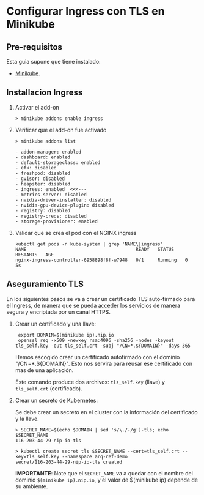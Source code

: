 # Configurar Ingress con TLS en Minikube

## Pre-requisitos

Esta guia supone que tiene instalado: 

- [Minikube](https://minikube.sigs.k8s.io/docs/start/).

## Installacion Ingress

1. Activar el add-on
   ```   
   > minikube addons enable ingress
   ```

2. Verificar que el add-on fue activado

   ```   
   > minikube addons list
   
   - addon-manager: enabled
   - dashboard: enabled
   - default-storageclass: enabled
   - efk: disabled
   - freshpod: disabled
   - gvisor: disabled
   - heapster: disabled
   - ingress: enabled  <<<---
   - metrics-server: disabled
   - nvidia-driver-installer: disabled
   - nvidia-gpu-device-plugin: disabled
   - registry: disabled
   - registry-creds: disabled
   - storage-provisioner: enabled
   ```
   
3. Validar que se crea el pod con el NGINX ingress

   ```
   kubectl get pods -n kube-system | grep 'NAME\|ingress'
   NAME                                        READY   STATUS    RESTARTS   AGE
   nginx-ingress-controller-6958898f8f-w7948   0/1     Running   0          5s
   ```
   
## Aseguramiento TLS

En los siguientes pasos se va a crear un certificado TLS auto-firmado para el Ingress, de manera que se pueda acceder
los servicios de manera segura y encriptada por un canal HTTPS.

1. Crear un certificado y una llave:
   
   ```
    export DOMAIN=$(minikube ip).nip.io
    openssl req -x509 -newkey rsa:4096 -sha256 -nodes -keyout tls_self.key -out tls_self.crt -subj "/CN=*.${DOMAIN}" -days 365
   ```
   
   Hemos escogido crear un certificado autofirmado con el dominio "/CN=*.${DOMAIN}". Esto nos servira para reusar ese certificado
   con mas de una aplicaci&oacute;n.
   
    Este comando produce dos archivos: `tls_self.key` (llave) y `tls_self.crt` (certificado).
   
2. Crear un secreto de Kubernetes:
  
   Se debe crear un secreto en el cluster con la informaci&oacute;n del certificado y la llave.
   
   ```
   > SECRET_NAME=$(echo $DOMAIN | sed 's/\./-/g')-tls; echo $SECRET_NAME 
   116-203-44-29-nip-io-tls
   
   > kubectl create secret tls $SECRET_NAME --cert=tls_self.crt --key=tls_self.key --namespace arq-ref-demo
   secret/116-203-44-29-nip-io-tls created
   ```

   **IMPORTANTE**: Note que el `SECRET_NAME` va a quedar con el nombre del dominio `$(minikube ip).nip.io`, y el valor de 
   $(minikube ip) depende de su ambiente.
